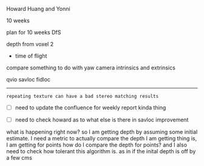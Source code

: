 Howard Huang and Yonni 

10 weeks


plan for 10 weeks 
DfS

depth from voxel 2
- time of flight

compare 
something to do with yaw
camera intrinsics 
and extrinsics 

qvio
savloc
fidloc

----


	repeating texture can have a bad stereo matching results




- [ ] need to update the confluence for weekly report kinda thing
- [ ] need to check howard as to what else is there in savloc improvement


what is happening right now? 
so I am getting depth by assuming some initial estimate. 
I need a metric to actually compare the depth I am getting
thing is, I am getting for points 
how do I compare the depth for points? 
and I also need to check how tolerant this algorithm is. 
as in if the inital depth is off by a few cms 